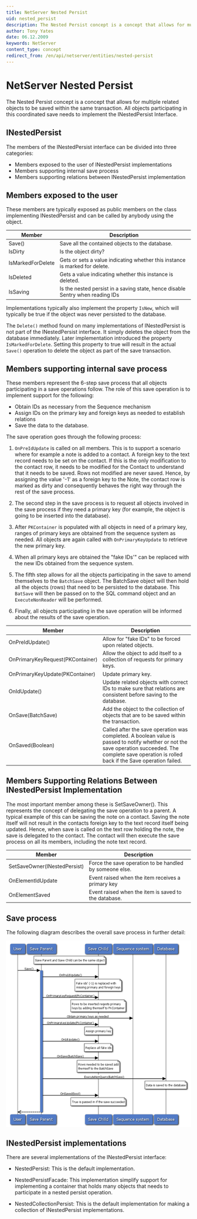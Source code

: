 ```yaml
---
title: NetServer Nested Persist
uid: nested_persist
description: The Nested Persist concept is a concept that allows for multiple related objects to be saved within the same transaction.
author: Tony Yates
date: 06.12.2009
keywords: NetServer
content_type: concept
redirect_from: /en/api/netserver/entities/nested-persist
---
```


# NetServer Nested Persist

The Nested Persist concept is a concept that allows for multiple related objects to be saved within the same transaction. All objects participating in this coordinated save needs to implement the INestedPersist Interface.

## INestedPersist

The members of the INestedPersist interface can be divided into three categories:

* Members exposed to the user of INestedPersist implementations
* Members supporting internal save process
* Members supporting relations between INestedPersist implementation

## Members exposed to the user

These members are typically exposed as public members on the class implementing INestedPersist and can be called by anybody using the object.

| Member | Description |
|---|---|
| Save() | Save all the contained objects to the database. |
| IsDirty | Is the object dirty? |
| IsMarkedForDelete | Gets or sets a value indicating whether this instance is marked for delete. |
| IsDeleted | Gets a value indicating whether this instance is deleted. |
| IsSaving | Is the nested persist in a saving state, hence disable Sentry when reading IDs |

Implementations typically also implement the property `IsNew`, which will typically be true if the object was never persisted to the database.

The `Delete()` method found on many implementations of INestedPersist is not part of the INestedPersist interface. It simply deletes the object from the database immediately. Later implementation introduced the property `IsMarkedForDelete`. Setting this property to true will result in the actual `Save()` operation to delete the object as part of the save transaction.

## Members supporting internal save process

These members represent the 6-step save process that all objects participating in a save operations follow. The role of this save operation is to implement support for the following:

* Obtain IDs as necessary from the Sequence mechanism
* Assign IDs on the primary key and foreign keys as needed to establish relations
* Save the data to the database.

The save operation goes through the following process:

1. `OnPreIdUpdate` is called on all members. This is to support a scenario where for example a note is added to a contact. A foreign key to the text record needs to be set on the contact. If this is the only modification to the contact row, it needs to be modified for the Contact to understand that it needs to be saved. Rows not modified are never saved. Hence, by assigning the value '-1' as a foreign key to the Note, the contact row is marked as dirty and consequently behaves the right way through the rest of the save process.

2. The second step in the save process is to request all objects involved in the save process if they need a primary key (for example, the object is going to be inserted into the database).

3. After `PKContainer` is populated with all objects in need of a primary key, ranges of primary keys are obtained from the sequence system as needed. All objects are again called with `OnPrimaryKeyUpdate` to retrieve the new primary key.

4. When all primary keys are obtained the "fake IDs'" can be replaced with the new IDs obtained from the sequence system.

5. The fifth step allows for all the objects participating in the save to amend themselves to the `BatchSave` object. The BatchSave object will then hold all the objects (rows) that need to be persisted to the database. This `BatSave` will then be passed on to the SQL command object and an `ExecuteNonReader` will be performed.

6. Finally, all objects participating in the save operation will be informed about the results of the save operation.

| Member | Description |
|---|---|
| OnPreIdUpdate() | Allow for "fake IDs" to be forced upon related objects. |
| OnPrimaryKeyRequest(PKContainer) | Allow the object to add itself to a collection of requests for primary keys. |
| OnPrimaryKeyUpdate(PKContainer) | Update primary key. |
| OnIdUpdate() | Update related objects with correct IDs to make sure that relations are consistent before saving to the database. |
| OnSave(BatchSave) | Add the object to the collection of objects that are to be saved within the transaction. |
| OnSaved(Boolean) | Called after the save operation was completed. A boolean value is passed to notify whether or not the save operation succeeded. The complete save operation is rolled back if the Save operation failed. |

## Members Supporting Relations Between INestedPersist Implementation

The most important member among these is SetSaveOwner(). This represents the concept of delegating the save operation to a parent. A typical example of this can be saving the note on a contact. Saving the note itself will not result in the contacts foreign key to the text record itself being updated. Hence, when save is called on the text row holding the note, the save is delegated to the contact. The contact will then execute the save process on all its members, including the note text record.

| Member | Description |
|---|---|
| SetSaveOwner(INestedPersist) | Force the save operation to be handled by someone else. |
| OnElementIdUpdate | Event raised when the item receives a primary key |
| OnElementSaved | Event raised when the item is saved to the database. |

## Save process

The following diagram describes the overall save process in further detail:

![Nested persist][img1]

## INestedPersist implementations

There are several implementations of the INestedPersist interface:

* NestedPersist: This is the default implementation.

* NestedPersistFacade: This implementation simplify support for implementing a container that holds many objects that needs to participate in a nested persist operation.

* NestedCollectionPersist: This is the default implementation for making a collection of INestedPersist implementations.

<!-- Referenced links -->

<!-- Referenced images -->
[img1]: media/nestedpersist.png
